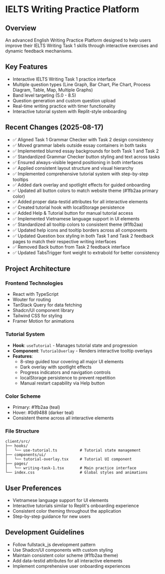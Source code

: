 # IELTS Writing Practice Platform

## Overview
An advanced English Writing Practice Platform designed to help users improve their IELTS Writing Task 1 skills through interactive exercises and dynamic feedback mechanisms.

## Key Features
- Interactive IELTS Writing Task 1 practice interface
- Multiple question types (Line Graph, Bar Chart, Pie Chart, Process Diagram, Table, Map, Multiple Graphs)
- Band level targeting (5.0 - 8.5)
- Question generation and custom question upload
- Real-time writing practice with timer functionality
- Interactive tutorial system with Replit-style onboarding

## Recent Changes (2025-08-17)
- ✅ Aligned Task 1 Grammar Checker with Task 2 design consistency
- ✅ Moved grammar labels outside essay containers in both tasks
- ✅ Implemented blurred essay backgrounds for both Task 1 and Task 2
- ✅ Standardized Grammar Checker button styling and text across tasks
- ✅ Ensured always-visible legend positioning in both interfaces
- ✅ Applied consistent layout structure and visual hierarchy
- ✅ Implemented comprehensive tutorial system with step-by-step tooltips
- ✅ Added dark overlay and spotlight effects for guided onboarding
- ✅ Updated all button colors to match website theme (#1fb2aa primary color)
- ✅ Added proper data-testid attributes for all interactive elements
- ✅ Created tutorial hook with localStorage persistence
- ✅ Added Help & Tutorial button for manual tutorial access
- ✅ Implemented Vietnamese language support in UI elements
- ✅ Standardized all tooltip colors to consistent theme (#1fb2aa)
- ✅ Updated help icons and tooltip borders across all components
- ✅ Updated Question box styling in both Task 1 and Task 2 feedback pages to match their respective writing interfaces
- ✅ Removed Back button from Task 2 feedback interface
- ✅ Updated TabsTrigger font weight to extrabold for better consistency

## Project Architecture

### Frontend Technologies
- React with TypeScript
- Wouter for routing
- TanStack Query for data fetching
- Shadcn/UI component library
- Tailwind CSS for styling
- Framer Motion for animations

### Tutorial System
- **Hook**: `useTutorial` - Manages tutorial state and progression
- **Component**: `TutorialOverlay` - Renders interactive tooltip overlays
- **Features**: 
  - 8-step guided tour covering all major UI elements
  - Dark overlay with spotlight effects
  - Progress indicators and navigation controls
  - localStorage persistence to prevent repetition
  - Manual restart capability via Help button

### Color Scheme
- Primary: #1fb2aa (teal)
- Hover: #0d9488 (darker teal)
- Consistent theme across all interactive elements

### File Structure
```
client/src/
├── hooks/
│   └── use-tutorial.ts          # Tutorial state management
├── components/ui/
│   └── tutorial-overlay.tsx     # Tutorial UI component
├── pages/
│   └── writing-task-1.tsx       # Main practice interface
└── index.css                    # Global styles and animations
```

## User Preferences
- Vietnamese language support for UI elements
- Interactive tutorials similar to Replit's onboarding experience
- Consistent color theming throughout the application
- Step-by-step guidance for new users

## Development Guidelines
- Follow fullstack_js development pattern
- Use Shadcn/UI components with custom styling
- Maintain consistent color scheme (#1fb2aa theme)
- Add data-testid attributes for all interactive elements
- Implement comprehensive user onboarding experiences